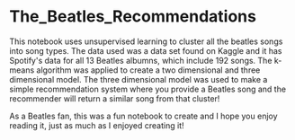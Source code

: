 # The_Beatles_Recommendations

This notebook uses unsupervised learning to cluster all the beatles songs into song types. The data used was a data set found on Kaggle and it has Spotify's data for all 13 Beatles albumns, which include 192 songs. The k-means algorithm was applied to create a two dimensional and three dimensional model. The three dimensional model was used to make a simple recommendation system where you provide a Beatles song and the recommender will return a similar song from that cluster!

As a Beatles fan, this was a fun notebook to create and I hope you enjoy reading it, just as much as I enjoyed creating it!
